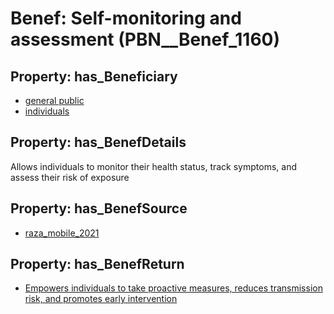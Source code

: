# Benef: __Self-monitoring and assessment__ (PBN__Benef_1160)

## Property: has_Beneficiary

* [general public](../Stakeholder/PBN__Stakeholder_29)
* [individuals](../Stakeholder/PBN__Stakeholder_20)

## Property: has_BenefDetails

Allows individuals to monitor their health status, track symptoms, and assess their risk of exposure

## Property: has_BenefSource

* [raza_mobile_2021](../Article/PBN__Article_239)

## Property: has_BenefReturn

* [Empowers individuals to take proactive measures, reduces transmission risk, and promotes early intervention](../BenefReturn/PBN__BenefReturn_1292)


